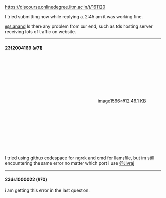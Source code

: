 https://discourse.onlinedegree.iitm.ac.in/t/161120

I tried submitting now while replying at 2:45 am it was working fine.</p>
<p><a class="mention" href="/u/s.anand">@s.anand</a> Is there any problem from our end, such as tds hosting server receiving lots of traffic on website.</p><hr>

<h4>23f2004169 (#71)</h4>
<p><div class="lightbox-wrapper"><a class="lightbox" data-download-href="/uploads/short-url/t7DdWVFDAOBLK7U9rjFwiAH8unz.png?dl=1" href="https://europe1.discourse-cdn.com/flex013/uploads/iitm/original/3X/c/c/cc1bebd814956e00ddfe7dfdb1569dada33ef19d.png" rel="noopener nofollow ugc" title="image"><div class="meta"><svg aria-hidden="true" class="fa d-icon d-icon-far-image svg-icon"><use href="#far-image"></use></svg><span class="filename">image</span><span class="informations">1566×912 46.1 KB</span><svg aria-hidden="true" class="fa d-icon d-icon-discourse-expand svg-icon"><use href="#discourse-expand"></use></svg></div></a></div><br/>
I tried using github codespace for ngrok  and cmd for llamafile, but im still encountering the same error no matter which port i use <a class="mention" href="/u/jivraj">@Jivraj</a></p><hr>

<h4>23ds1000022 (#70)</h4>
<p>i am getting this error in the last question.